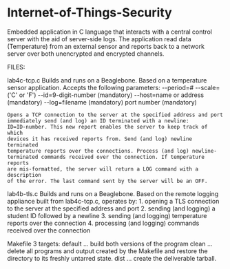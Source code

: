 # Internet-of-Things-Security
Embedded application in C language that interacts with a central control server with the aid of server-side logs. 
The application read data (Temperature) from an external sensor and reports back to a network server over both unencrypted and 
encrypted channels.

FILES: 

lab4c-tcp.c 
	Builds and runs on a Beaglebone. Based on a temperature sensor application.
	Accepts the following parameters:
	--period=#
	--scale= ('C' or 'F')
	--id=9-digit-number (mandatory)
	--host=name or address (mandatory)
	--log=filename (mandatory)
	port number (mandatory)

	Opens a TCP connection to the server at the specified address and port
	immediately send (and log) an ID terminated with a newline:
	ID=ID-number. This new report enables the server to keep track of which
	devices it has received reports from. Send (and log) newline terminated
	temperature reports over the connections. Process (and log) newline-
	terminated commands received over the connection. If temperature reports 
	are mis-formatted, the server will return a LOG command with a description 
	of the error. The last command sent by the server will be an OFF.

lab4b-tls.c
	Builds and runs on a Beaglebone. 
	Based on the remote logging appliance built from lab4c-tcp.c, operates by:
	1. opening a TLS connection to the server at the specified address and port
	2. sending (and logging) a student ID followed by a newline
	3. sending (and logging) temperature reports over the connection
	4. processing (and logging) commands received over the connection

Makefile
	3 targets: 
	default ... build both versions of the program
	clean ... delete all programs and output created by the Makefile and restore the directory to its freshly untarred state.
	dist ... create the deliverable tarball.
